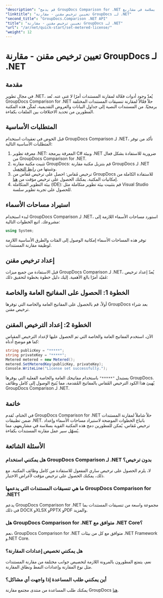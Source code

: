 ```yaml
---
"description": "قم بدمج GroupDocs Comparison for .NET بسلاسة في مشاريع .NET الخاصة بك للحصول على تدفقات عمل فعالة لمقارنة المستندات."
"linktitle": "تعيين ترخيص مقنن - مقارنة GroupDocs لـ .NET"
"second_title": "GroupDocs.Comparison .NET API"
"title": "تعيين ترخيص مقنن - مقارنة GroupDocs لـ .NET"
"url": "/ar/net/quick-start/set-metered-license/"
"weight": 12
---
```


# تعيين ترخيص مقنن - مقارنة GroupDocs لـ .NET

## مقدمة
في مجال تطوير .NET، يُعدّ وجود أدوات فعّالة لمقارنة المستندات أمرًا لا غنى عنه. تُعد GroupDocs Comparison for .NET حلاً فعّالاً لمقارنة تنسيقات المستندات المختلفة برمجيًا. من المستندات النصية إلى جداول البيانات والعروض التقديمية، تُمكّن هذه المكتبة المطورين من تحديد الاختلافات بين الملفات بكفاءة.
## المتطلبات الأساسية
قبل الخوض في تعقيدات استخدام GroupDocs Comparison لـ .NET، تأكد من توفر المتطلبات الأساسية التالية:
1. معرفة تطوير .NET: المعرفة ببرمجة C# وبيئة .NET ضرورية للاستفادة بشكل فعال من GroupDocs Comparison for .NET.
2. تثبيت مكتبة مقارنة GroupDocs: قم بتنزيل مكتبة مقارنة GroupDocs لـ .NET وتثبيتها من [رابط التحميل](https://releases.groupdocs.com/comparison/net/).
3. ترخيص مُقاس: احصل على ترخيص مُقاس من GroupDocs للاستفادة الكاملة من إمكانيات المكتبة. يمكنك الحصول على ترخيص مؤقت من [هنا](https://purchase.groupdocs.com/temporary-license/).
4. بيئة التطوير المتكاملة (IDE): قم بتثبيت بيئة تطوير متكاملة مثل Visual Studio للحصول على تجربة تطوير سلسة.

## استيراد مساحات الأسماء
لبدء استخدام GroupDocs Comparison لـ .NET، استورد مساحات الأسماء اللازمة إلى مشروعك. اتبع الخطوات التالية:

```csharp
using System;
```
توفر هذه المساحات الأسماء إمكانية الوصول إلى الفئات والطرق الأساسية اللازمة لوظيفة مقارنة المستندات.
## إعداد ترخيص مقنن
قبل الاستفادة من جميع ميزات GroupDocs Comparison لـ .NET، يُعدّ إعداد ترخيص مُقيّد أمرًا بالغ الأهمية. إليك دليل خطوة بخطوة لتحقيق ذلك:
## الخطوة 1: الحصول على المفاتيح العامة والخاصة
أولاً، قم بالحصول على المفاتيح العامة والخاصة التي توفرها GroupDocs بعد شراء ترخيص مقنن.
## الخطوة 2: إعداد الترخيص المقنن
الآن، استخدم المفاتيح العامة والخاصة التي تم الحصول عليها لإعداد الترخيص المقياس كما هو موضح أدناه:
```csharp
string publicKey = "*****";
string privateKey = "*****";
Metered metered = new Metered();
metered.SetMeteredKey(publicKey, privateKey);
Console.WriteLine("License set successfully.");
```
يستبدل `"*****"` باستخدام مفاتيحك العامة والخاصة الفعلية التي يوفرها GroupDocs. يُهيئ هذا الكود الترخيص المُقاس بالمفاتيح المُقدمة، مما يُتيح الوصول إلى كامل وظائف GroupDocs Comparison لـ .NET.

## خاتمة
في الختام، تُقدم GroupDocs Comparison for .NET حلاً شاملاً لمقارنة المستندات ضمن تطبيقات .NET. باتباع الخطوات الموضحة لاستيراد مساحات الأسماء وإعداد ترخيص مُقاس، يُمكن للمطورين دمج هذه المكتبة القوية بسلاسة في مشاريعهم، مما يُسهّل سير عمل مقارنة المستندات بكفاءة.
## الأسئلة الشائعة
### هل يمكنني استخدام GroupDocs Comparison لـ .NET بدون ترخيص؟
لا، يلزم الحصول على ترخيص ساري المفعول للاستفادة من كامل وظائف المكتبة. مع ذلك، يمكنك الحصول على ترخيص مؤقت لأغراض الاختبار.
### ما هي تنسيقات المستندات التي يدعمها GroupDocs Comparison for .NET؟
يدعم GroupDocs Comparison for .NET مجموعة واسعة من تنسيقات المستندات بما في ذلك DOCX وXLSX وPPTX وPDF والمزيد.
### هل GroupDocs Comparison for .NET متوافق مع .NET Core؟
نعم، GroupDocs Comparison for .NET متوافق مع كل من بيئات .NET Framework و.NET Core.
### هل يمكنني تخصيص إعدادات المقارنة؟
نعم، يتمتع المطورون بالمرونة اللازمة لتخصيص جوانب مختلفة من مقارنة المستندات مثل نوع المقارنة وإعدادات النمط ونطاق المقارنة.
### أين يمكنني طلب المساعدة إذا واجهت أي مشاكل؟
يمكنك طلب المساعدة من منتدى مجتمع مقارنة GroupDocs [هنا](https://forum.groupdocs.com/c/comparison/12).